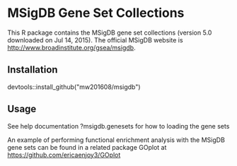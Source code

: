 # MSigDB Gene Set Collections

This R package contains the MSigDB gene set collections (version 5.0 downloaded on Jul 14, 2015). The official MSigDB website is http://www.broadinstitute.org/gsea/msigdb.

## Installation
devtools::install_github("mw201608/msigdb")

## Usage
See help documentation ?msigdb.genesets for how to loading the gene sets

An example of performing functional enrichment analysis with the MSigDB gene sets can be found in a related package GOplot at
https://github.com/ericaenjoy3/GOplot
